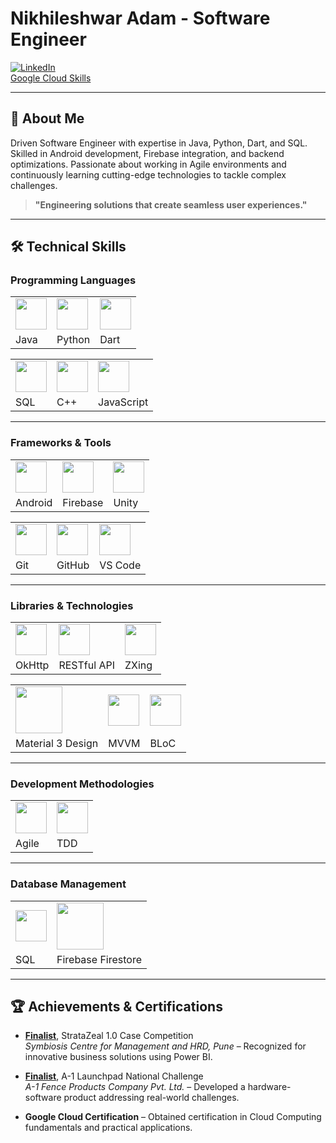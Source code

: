# Nikhileshwar Adam - Software Engineer

[![LinkedIn](https://img.shields.io/badge/LinkedIn-Nikhileshwar%20Adam-blue)](https://www.linkedin.com/in/nikhileshwar-adam/)  
[Google Cloud Skills](https://www.cloudskillsboost.google/public_profiles/79a13a9b-031c-4e9e-bc2b-93ec856a3b3f)

---

## 📜 About Me
Driven Software Engineer with expertise in Java, Python, Dart, and SQL. Skilled in Android development, Firebase integration, and backend optimizations. Passionate about working in Agile environments and continuously learning cutting-edge technologies to tackle complex challenges.

> **"Engineering solutions that create seamless user experiences."**

---

## 🛠️ Technical Skills

### Programming Languages
<table>
  <tr>
    <td><img src="https://brandslogos.com/wp-content/uploads/images/large/java-logo-1.png" width="50" height="50" /></td>
    <td><img src="https://img.icons8.com/fluency/50/000000/python.png" width="50" height="50" /></td>
    <td><img src="https://upload.wikimedia.org/wikipedia/commons/thumb/f/fe/Dart_programming_language_logo.svg/1024px-Dart_programming_language_logo.svg.png" style="width: 50px; height: auto;" /></td>
  </tr>
  <tr>
    <td>Java</td>
    <td>Python</td>
    <td>Dart</td>
  </tr>
</table>

<table>
  <tr>
    <td><img src="https://upload.wikimedia.org/wikipedia/commons/8/87/Sql_data_base_with_logo.png" style="width: 50px; height: auto;" /></td>
    <td><img src="https://w7.pngwing.com/pngs/46/626/png-transparent-c-logo-the-c-programming-language-computer-icons-computer-programming-source-code-programming-miscellaneous-template-blue-thumbnail.png" width="50" height="50" /></td>
    <td><img src="https://img.icons8.com/fluency/50/000000/javascript.png" width="50" height="50" /></td>
  </tr>
  <tr>
    <td>SQL</td>
    <td>C++</td>
    <td>JavaScript</td>
  </tr>
</table>

---

### Frameworks & Tools
<table>
  <tr>
    <td><img src="https://blogger.googleusercontent.com/img/b/R29vZ2xl/AVvXsEgX98TKIsaJF7D4wnq7YBOuMjtYH-6D5Kgm7m7VbRek7cQIGN7TNVtJMDIbSiEG5KgcGyGpgGxEOz7u9v-WhQASrQrjvCQF8-RQ7PsZpA6djqK7RA7mXrnt6aYiac8voLef_mhP-s_TucPVEP1vvmUBjspmjA2RdrbvIqVwYXQJZ1fwPyamJIxXTrgMVmg/s1600/image1.png" width="50" height="50" /></td>
    <td><img src="https://encrypted-tbn0.gstatic.com/images?q=tbn:ANd9GcTuawUuQCcq6fD-KpdmL4QixUOyqQqdrVNIDg&s" width="50" height="50" /></td>
    <td><img src="https://img.icons8.com/fluency/50/000000/unity.png" width="50" height="50" /></td>
  </tr>
  <tr>
    <td>Android</td>
    <td>Firebase</td>
    <td>Unity</td>
  </tr>
</table>

<table>
  <tr>
    <td><img src="https://encrypted-tbn0.gstatic.com/images?q=tbn:ANd9GcQGp2RKrzqJF2Cu3dxnk2RGK_F7SSloJG-Wyw&s" width="50" height="50" /></td>
    <td><img src="https://img.icons8.com/fluency/50/000000/github.png" width="50" height="50" /></td>
    <td><img src="https://encrypted-tbn0.gstatic.com/images?q=tbn:ANd9GcS9E5HZlsBUfIyQdZy53DBNd5c9aIxECWdFww&s" width="50" height="50" /></td>
  </tr>
  <tr>
    <td>Git</td>
    <td>GitHub</td>
    <td>VS Code</td>
  </tr>
</table>

---

### Libraries & Technologies
<table>
  <tr>
    <td><img src="https://img.shields.io/badge/OkHttp-4D4D4D?style=for-the-badge&logo=okhttp&logoColor=white" width="50" height="50" /></td>
    <td><img src="https://img.icons8.com/fluency/50/000000/api.png" width="50" height="50" /></td>
    <td><img src="https://img.icons8.com/fluency/50/000000/barcode.png" width="50" height="50" /></td>
  </tr>
  <tr>
    <td>OkHttp</td>
    <td>RESTful API</td>
    <td>ZXing</td>
  </tr>
</table>

<table>
  <tr>
    <td><img src="https://img.shields.io/badge/Material_Design-6200EE?style=for-the-badge&logo=material-design&logoColor=white" style="width: 75px; height: auto;" /></td>
    <td><img src="https://img.shields.io/badge/MVVM-FF5722?style=for-the-badge&logo=java&logoColor=white" width="50" height="50" /></td>
    <td><img src="https://img.shields.io/badge/BLoC-0288D1?style=for-the-badge&logo=flutter&logoColor=white" width="50" height="50" /></td>
  </tr>
  <tr>
    <td>Material 3 Design</td>
    <td>MVVM</td>
    <td>BLoC</td>
  </tr>
</table>

---

### Development Methodologies
<table>
  <tr>
    <td><img src="https://e7.pngegg.com/pngimages/446/260/png-clipart-agile-software-development-software-development-process-waterfall-model-systems-development-life-cycle-others-text-logo.png" width="50" height="50" /></td>
    <td><img src="https://www.perfecto.io/sites/default/files/styles/social_preview_image/public/image/2022-08/image-blog-test-driven-data.jpg?itok=smKqN5Dl" width="50" height="50" /></td>
  </tr>
  <tr>
    <td>Agile</td>
    <td>TDD</td>
  </tr>
</table>

---

### Database Management
<table>
  <tr>
    <td><img src="https://upload.wikimedia.org/wikipedia/commons/8/87/Sql_data_base_with_logo.png" style="width: 50px; height: auto;" /></td>
    <td><img src="https://img.shields.io/badge/Firebase_Firestore-FFCB2B?style=for-the-badge&logo=firebase&logoColor=white" style="width: 75px; height: auto;" /></td>
  </tr>
  <tr>
    <td>SQL</td>
    <td>Firebase Firestore</td>
  </tr>
</table>

---

## 🏆 Achievements & Certifications
- **[Finalist](https://www.linkedin.com/posts/nikhileshwar-adam_stratazeal-competition-powerbi-activity-7002153192764289024-FJzJ)**, StrataZeal 1.0 Case Competition  
  *Symbiosis Centre for Management and HRD, Pune* – Recognized for innovative business solutions using Power BI.

- **[Finalist](https://www.linkedin.com/posts/nikhileshwar-adam_a1-launchpad-national-challenge-activity-7002539516851733504-WY2Y)**, A-1 Launchpad National Challenge  
  *A-1 Fence Products Company Pvt. Ltd.* – Developed a hardware-software product addressing real-world challenges.

- **Google Cloud Certification** – Obtained certification in Cloud Computing fundamentals and practical applications.
